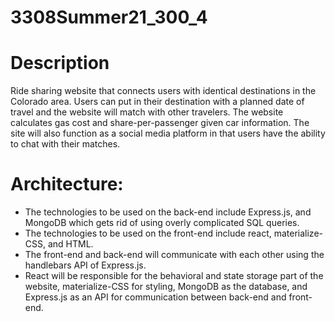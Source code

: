 # 3308Summer21_300_4

# Description
Ride sharing website that connects users with identical destinations in the Colorado area. Users can put in their destination with a planned date of travel and the website will match with other travelers. The website calculates gas cost and share-per-passenger given car information. The site will also function as a social media platform in that users have the ability to chat with their matches.

# Architecture: 
- The technologies to be used on the back-end include Express.js, and MongoDB which gets rid of using overly complicated SQL queries.
- The technologies to be used on the front-end include react, materialize-CSS, and HTML.
- The front-end and back-end will communicate with each other using the handlebars API of Express.js.
- React will be responsible for the behavioral and state storage part of the website, materialize-CSS for styling, MongoDB as the database, and Express.js as an API for communication between back-end and front-end.
